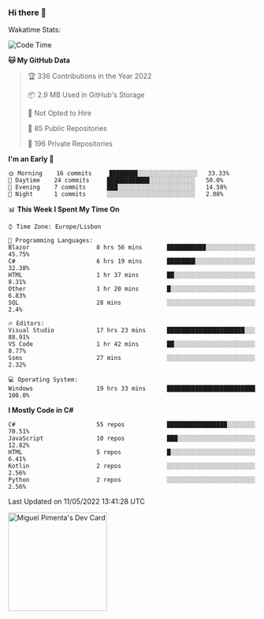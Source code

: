 ### Hi there 👋

<!--
**miguelpimenta/miguelpimenta** is a ✨ _special_ ✨ repository because its `README.md` (this file) appears on your GitHub profile.

Here are some ideas to get you started:

- 🔭 I’m currently working on ...
- 🌱 I’m currently learning ...
- 👯 I’m looking to collaborate on ...
- 🤔 I’m looking for help with ...
- 💬 Ask me about ...
- 📫 How to reach me: ...
- 😄 Pronouns: ...
- ⚡ Fun fact: ...
-->

Wakatime Stats:
<!--START_SECTION:waka-->
![Code Time](http://img.shields.io/badge/Code%20Time-3%2C513%20hrs%2057%20mins-blue)

**🐱 My GitHub Data** 

> 🏆 336 Contributions in the Year 2022
 > 
> 📦 2.9 MB Used in GitHub's Storage 
 > 
> 🚫 Not Opted to Hire
 > 
> 📜 85 Public Repositories 
 > 
> 🔑 196 Private Repositories  
 > 
**I'm an Early 🐤** 

```text
🌞 Morning    16 commits     ████████░░░░░░░░░░░░░░░░░   33.33% 
🌆 Daytime    24 commits     ████████████░░░░░░░░░░░░░   50.0% 
🌃 Evening    7 commits      ███░░░░░░░░░░░░░░░░░░░░░░   14.58% 
🌙 Night      1 commits      ░░░░░░░░░░░░░░░░░░░░░░░░░   2.08%

```


📊 **This Week I Spent My Time On** 

```text
⌚︎ Time Zone: Europe/Lisbon

💬 Programming Languages: 
Blazor                   8 hrs 56 mins       ███████████░░░░░░░░░░░░░░   45.75% 
C#                       6 hrs 19 mins       ████████░░░░░░░░░░░░░░░░░   32.38% 
HTML                     1 hr 37 mins        ██░░░░░░░░░░░░░░░░░░░░░░░   8.31% 
Other                    1 hr 20 mins        █░░░░░░░░░░░░░░░░░░░░░░░░   6.83% 
SQL                      28 mins             ░░░░░░░░░░░░░░░░░░░░░░░░░   2.4%

🔥 Editors: 
Visual Studio            17 hrs 23 mins      ██████████████████████░░░   88.91% 
VS Code                  1 hr 42 mins        ██░░░░░░░░░░░░░░░░░░░░░░░   8.77% 
Ssms                     27 mins             ░░░░░░░░░░░░░░░░░░░░░░░░░   2.32%

💻 Operating System: 
Windows                  19 hrs 33 mins      █████████████████████████   100.0%

```

**I Mostly Code in C#** 

```text
C#                       55 repos            █████████████████░░░░░░░░   70.51% 
JavaScript               10 repos            ███░░░░░░░░░░░░░░░░░░░░░░   12.82% 
HTML                     5 repos             █░░░░░░░░░░░░░░░░░░░░░░░░   6.41% 
Kotlin                   2 repos             ░░░░░░░░░░░░░░░░░░░░░░░░░   2.56% 
Python                   2 repos             ░░░░░░░░░░░░░░░░░░░░░░░░░   2.56%

```



 Last Updated on 11/05/2022 13:41:28 UTC
<!--END_SECTION:waka-->

<a href="https://app.daily.dev/MiguelPimenta"><img src="https://api.daily.dev/devcards/05b7ad917b6047f3b1368fb0fe084ad8.png?r=sx6" width="200" alt="Miguel Pimenta's Dev Card"/></a>
